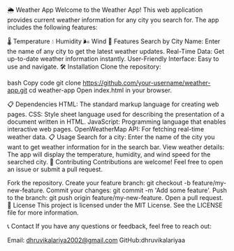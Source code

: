 🌦️ Weather App
Welcome to the Weather App! This web application provides current weather information for any city you search for. The app includes the following features:

🌡️ Temperature
💧 Humidity
🌬️ Wind
🚀 Features
Search by City Name: Enter the name of any city to get the latest weather updates.
Real-Time Data: Get up-to-date weather information instantly.
User-Friendly Interface: Easy to use and navigate.
🛠️ Installation
Clone the repository:

bash
Copy code
git clone https://github.com/your-username/weather-app.git
cd weather-app
Open index.html in your browser.

📋 Dependencies
HTML: The standard markup language for creating web pages.
CSS: Style sheet language used for describing the presentation of a document written in HTML.
JavaScript: Programming language that enables interactive web pages.
OpenWeatherMap API: For fetching real-time weather data.
📋 Usage
Search for a city: Enter the name of the city you want to get weather information for in the search bar.
View weather details: The app will display the temperature, humidity, and wind speed for the searched city.
🤝 Contributing
Contributions are welcome! Feel free to open an issue or submit a pull request.

Fork the repository.
Create your feature branch: git checkout -b feature/my-new-feature.
Commit your changes: git commit -m 'Add some feature'.
Push to the branch: git push origin feature/my-new-feature.
Open a pull request.
📝 License
This project is licensed under the MIT License. See the LICENSE file for more information.

📞 Contact
If you have any questions or feedback, feel free to reach out:

Email: dhruvikalariya2002@gmail.com
GitHub:dhruvikalariyaa
